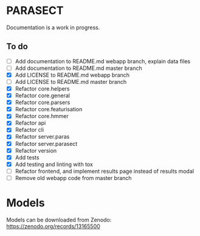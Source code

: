 # PARASECT
Documentation is a work in progress.

## To do
- [ ] Add documentation to README.md webapp branch, explain data files
- [ ] Add documentation to README.md master branch
- [x] Add LICENSE to README.md webapp branch
- [ ] Add LICENSE to README.md master branch
- [x] Refactor core.helpers
- [x] Refactor core.general
- [x] Refactor core.parsers
- [x] Refactor core.featurisation
- [x] Refactor core.hmmer
- [x] Refactor api
- [x] Refactor cli
- [x] Refactor server.paras
- [x] Refactor server.parasect
- [x] Refactor version
- [x] Add tests
- [x] Add testing and linting with tox
- [ ] Refactor frontend, and implement results page instead of results modal
- [ ] Remove old webapp code from master branch

# Models
Models can be downloaded from Zenodo: https://zenodo.org/records/13165500